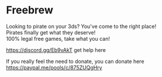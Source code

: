 # Freebrew
Looking to pirate on your 3ds? You've come to the right place!                                                                             
Pirates finally get what they deserve!                                                                                                     
100% legal free games, take what you can!

https://discord.gg/Eb9vAkT
get help here


If you really feel the need to donate, you can donate here                                                                     
https://paypal.me/pools/c/875ZUQgHry

